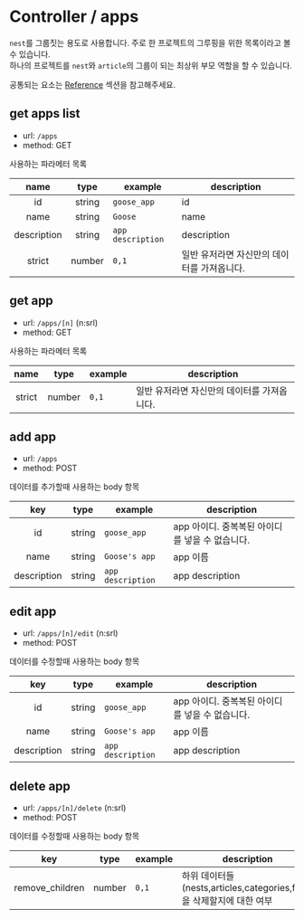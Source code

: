 # Controller / apps

`nest`를 그룹짓는 용도로 사용합니다. 주로 한 프로젝트의 그루핑을 위한 목록이라고 볼 수 있습니다.  
하나의 프로젝트를 `nest`와 `article`의 그룹이 되는 최상위 부모 역할을 할 수 있습니다.

공통되는 요소는 [Reference](https://github.com/redgoose-dev/goose-api/tree/master/controller#reference) 섹션을 참고해주세요.

## get apps list
- url: `/apps`
- method: GET

사용하는 파라메터 목록

| name | type | example | description |
|:---:|:---:|---|---|
| id | string | `goose_app` | id |
| name | string | `Goose` | name |
| description | string | `app description` | description |
| strict | number | `0,1` | 일반 유저라면 자신만의 데이터를 가져옵니다. |

## get app
- url: `/apps/[n]` (n:srl)
- method: GET

사용하는 파라메터 목록

| name | type | example | description |
|:---:|:---:|---|---|
| strict | number | `0,1` | 일반 유저라면 자신만의 데이터를 가져옵니다. |

## add app
- url: `/apps`
- method: POST

데이터를 추가할때 사용하는 body 항목

| key | type | example | description |
|:---:|:---:|---|---|
| id | string | `goose_app` | app 아이디. 중복복된 아이디를 넣을 수 없습니다. |
| name | string | `Goose's app` | app 이름 |
| description | string | `app description` | app description |

## edit app
- url: `/apps/[n]/edit` (n:srl)
- method: POST

데이터를 수정할때 사용하는 body 항목

| key | type | example | description |
|:---:|:---:|---|---|
| id | string | `goose_app` | app 아이디. 중복복된 아이디를 넣을 수 없습니다. |
| name | string | `Goose's app` | app 이름 |
| description | string | `app description` | app description |

## delete app
- url: `/apps/[n]/delete` (n:srl)
- method: POST

데이터를 수정할때 사용하는 body 항목

| key | type | example | description |
|:---:|:---:|---|---|
| remove_children | number | `0,1` | 하위 데이터들(nests,articles,categories,files)을 삭제할지에 대한 여부 |